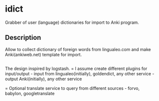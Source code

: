 # idict

Grabber of user (language) dictionaries for import to Anki program.

## Description

Allow to collect dictionary of foreign words from lingualeo.com and make Anki(ankiweb.net) template for import. 

##

The design inspired by logstash.
 = I assume create different plugins for input/output
 	- input from lingualeo(initially), goldendict, any other service
 	- output Anki(initially), any other service

 = Optional translate service to query from different sources - forvo, babylon, googletranslate